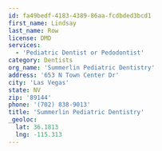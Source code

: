 ```yaml
---
id: fa49bedf-4183-4389-86aa-fcdbded3bcd1
first_name: Lindsay
last_name: Row
license: DMD
services:
  - 'Pediatric Dentist or Pedodontist'
category: Dentists
org_name: 'Summerlin Pediatric Dentistry'
address: '653 N Town Center Dr'
city: 'Las Vegas'
state: NV
zip: '89144'
phone: '(702) 838-9013'
title: 'Summerlin Pediatric Dentistry'
_geoloc:
  lat: 36.1813
  lng: -115.313
---
```

